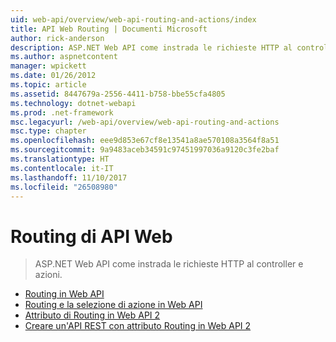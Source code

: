 ```yaml
---
uid: web-api/overview/web-api-routing-and-actions/index
title: API Web Routing | Documenti Microsoft
author: rick-anderson
description: ASP.NET Web API come instrada le richieste HTTP al controller e azioni.
ms.author: aspnetcontent
manager: wpickett
ms.date: 01/26/2012
ms.topic: article
ms.assetid: 8447679a-2556-4411-b758-bbe55cfa4805
ms.technology: dotnet-webapi
ms.prod: .net-framework
msc.legacyurl: /web-api/overview/web-api-routing-and-actions
msc.type: chapter
ms.openlocfilehash: eee9d853e67cf8e13541a8ae570108a3564f8a51
ms.sourcegitcommit: 9a9483aceb34591c97451997036a9120c3fe2baf
ms.translationtype: HT
ms.contentlocale: it-IT
ms.lasthandoff: 11/10/2017
ms.locfileid: "26508980"
---
```

<a name="web-api-routing"></a>Routing di API Web
====================
> ASP.NET Web API come instrada le richieste HTTP al controller e azioni.


- [Routing in Web API](routing-in-aspnet-web-api.md)
- [Routing e la selezione di azione in Web API](routing-and-action-selection.md)
- [Attributo di Routing in Web API 2](attribute-routing-in-web-api-2.md)
- [Creare un'API REST con attributo Routing in Web API 2](create-a-rest-api-with-attribute-routing.md)
